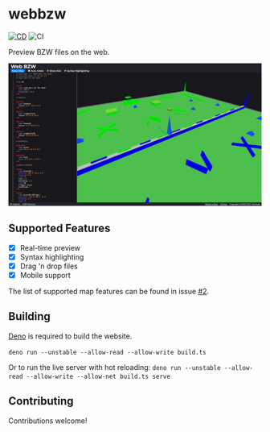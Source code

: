 # webbzw

[![CD](https://github.com/BZFlagCommunity/webbzw/workflows/CD/badge.svg)](https://bzw.thenoah.dev)
![CI](https://github.com/BZFlagCommunity/webbzw/workflows/CI/badge.svg)

Preview BZW files on the web.

![screenshot](screenshot.png)

## Supported Features

- [x] Real-time preview
- [x] Syntax highlighting
- [x] Drag 'n drop files
- [x] Mobile support

The list of supported map features can be found in issue [#2](https://github.com/The-Noah/webbzw/issues/2).

## Building

[Deno](https://deno.land/) is required to build the website.

`deno run --unstable --allow-read --allow-write build.ts`

Or to run the live server with hot reloading: `deno run --unstable --allow-read --allow-write --allow-net build.ts serve`

## Contributing

Contributions welcome!
